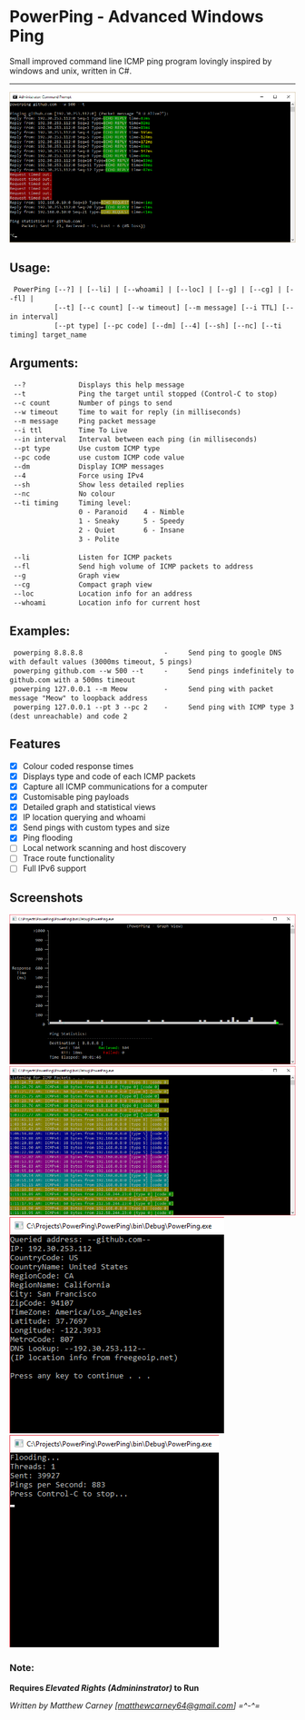 # PowerPing - Advanced Windows Ping 

Small improved command line ICMP ping program lovingly inspired by windows and unix, written in C#.
***
![alt text](Screenshots/readme_screenshot.png "PowerPing in action")

## Usage: 
     PowerPing [--?] | [--li] | [--whoami] | [--loc] | [--g] | [--cg] | [--fl] | 
               [--t] [--c count] [--w timeout] [--m message] [--i TTL] [--in interval] 
               [--pt type] [--pc code] [--dm] [--4] [--sh] [--nc] [--ti timing] target_name

## Arguments:
     --?             Displays this help message
     --t             Ping the target until stopped (Control-C to stop)
     --c count       Number of pings to send
     --w timeout     Time to wait for reply (in milliseconds)
     --m message     Ping packet message
     --i ttl         Time To Live
     --in interval   Interval between each ping (in milliseconds)
     --pt type       Use custom ICMP type
     --pc code       use custom ICMP code value
     --dm            Display ICMP messages
     --4             Force using IPv4
     --sh            Show less detailed replies
     --nc            No colour
     --ti timing     Timing level:
                     0 - Paranoid    4 - Nimble
                     1 - Sneaky      5 - Speedy
                     2 - Quiet       6 - Insane
                     3 - Polite
     
     --li            Listen for ICMP packets
     --fl            Send high volume of ICMP packets to address
     --g             Graph view
     --cg            Compact graph view
     --loc           Location info for an address
     --whoami        Location info for current host

## Examples:
     powerping 8.8.8.8                    -     Send ping to google DNS with default values (3000ms timeout, 5 pings)
     powerping github.com --w 500 --t     -     Send pings indefinitely to github.com with a 500ms timeout
     powerping 127.0.0.1 --m Meow         -     Send ping with packet message "Meow" to loopback address
     powerping 127.0.0.1 --pt 3 --pc 2    -     Send ping with ICMP type 3 (dest unreachable) and code 2
     
## Features

- [x] Colour coded response times
- [x] Displays type and code of each ICMP packets
- [x] Capture all ICMP communications for a computer
- [x] Customisable ping payloads
- [x] Detailed graph and statistical views
- [x] IP location querying and whoami 
- [x] Send pings with custom types and size
- [x] Ping flooding
- [ ] Local network scanning and host discovery
- [ ] Trace route functionality
- [ ] Full IPv6 support

## Screenshots

![alt text](Screenshots/readme_screenshot2.png "Powerping Graph view")
![alt text](Screenshots/readme_screenshot3.png "Powerping Listening")
![alt text](Screenshots/readme_screenshot4.png "Location functions") ![alt text](Screenshots/readme_screenshot5.png "PowerPing stress testing")

### Note: 
**Requires _Elevated Rights (Admininstrator)_ to Run**

*Written by Matthew Carney [matthewcarney64@gmail.com] =^-^=*
